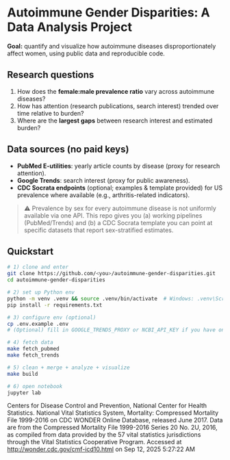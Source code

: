 # Autoimmune Gender Disparities: A Data Analysis Project

**Goal:** quantify and visualize how autoimmune diseases disproportionately affect women, using public data and reproducible code.

## Research questions

1. How does the **female:male prevalence ratio** vary across autoimmune diseases?
2. How has attention (research publications, search interest) trended over time relative to burden?
3. Where are the **largest gaps** between research interest and estimated burden?

## Data sources (no paid keys)

- **PubMed E-utilities**: yearly article counts by disease (proxy for research attention).
- **Google Trends**: search interest (proxy for public awareness).
- **CDC Socrata endpoints** (optional; examples & template provided) for US prevalence where available (e.g., arthritis-related indicators).

> ⚠️ Prevalence by sex for every autoimmune disease is not uniformly available via one API. This repo gives you (a) working pipelines (PubMed/Trends) and (b) a CDC Socrata template you can point at specific datasets that report sex-stratified estimates.

## Quickstart

```bash
# 1) clone and enter
git clone https://github.com/<you>/autoimmune-gender-disparities.git
cd autoimmune-gender-disparities

# 2) set up Python env
python -m venv .venv && source .venv/bin/activate  # Windows: .venv\Scripts\activate
pip install -r requirements.txt

# 3) configure env (optional)
cp .env.example .env
# (Optional) fill in GOOGLE_TRENDS_PROXY or NCBI_API_KEY if you have one

# 4) fetch data
make fetch_pubmed
make fetch_trends

# 5) clean + merge + analyze + visualize
make build

# 6) open notebook
jupyter lab

```

Centers for Disease Control and Prevention, National Center for Health Statistics. National Vital Statistics System, Mortality: Compressed Mortality File 1999-2016 on CDC WONDER Online Database, released June 2017. Data are from the Compressed Mortality File 1999-2016 Series 20 No. 2U, 2016, as compiled from data provided by the 57 vital statistics jurisdictions through the Vital Statistics Cooperative Program. Accessed at http://wonder.cdc.gov/cmf-icd10.html on Sep 12, 2025 5:27:22 AM

